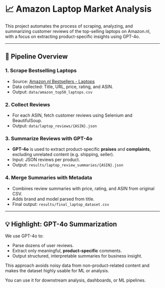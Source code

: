 # 📈 Amazon Laptop Market Analysis

This project automates the process of scraping, analyzing, and summarizing customer reviews of the top-selling laptops on Amazon.nl, with a focus on extracting product-specific insights using GPT-4o.

---

## 🚀 Pipeline Overview

### 1. Scrape Bestselling Laptops
- Source: [Amazon.nl Bestsellers - Laptops](https://www.amazon.nl/gp/bestsellers/electronics/16366027031)
- Data collected: Title, URL, price, rating, and ASIN.
- Output: `data/amazon_top50_laptops.csv`

### 2. Collect Reviews
- For each ASIN, fetch customer reviews using Selenium and BeautifulSoup.
- Output: `data/laptop_reviews/{ASIN}.json`

### 3. Summarize Reviews with GPT-4o
- **GPT-4o** is used to extract product-specific **praises** and **complaints**, excluding unrelated content (e.g. shipping, seller).
- Input: JSON reviews per product.
- Output: `results/laptop_review_summaries/{ASIN}.json`

### 4. Merge Summaries with Metadata
- Combines review summaries with price, rating, and ASIN from original CSV.
- Adds brand and model parsed from title.
- Final output: `results/final_laptop_dataset.csv`

---

## 💡 Highlight: GPT-4o Summarization

We use GPT-4o to:
- Parse dozens of user reviews.
- Extract only meaningful, **product-specific** comments.
- Output structured, interpretable summaries for business insight.

This approach avoids noisy data from non-product-related content and makes the dataset highly usable for ML or analysis.

You can use it for downstream analysis, dashboards, or ML pipelines.

